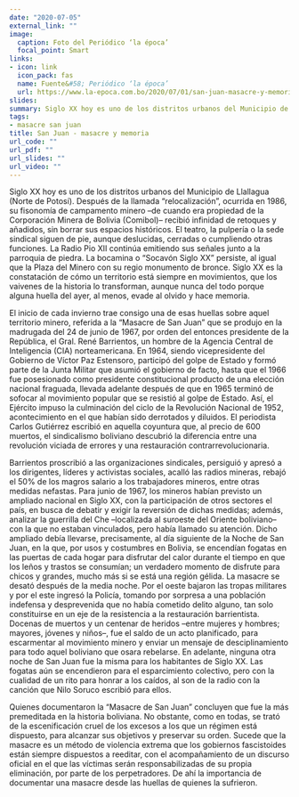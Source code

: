 ```yaml
---
date: "2020-07-05"
external_link: ""
image:
  caption: Foto del Periódico ‘la época’
  focal_point: Smart
links:
- icon: link
  icon_pack: fas
  name: Fuente&#58; Periódico ‘la época’
  url: https://www.la-epoca.com.bo/2020/07/01/san-juan-masacre-y-memoria/
slides: 
summary: Siglo XX hoy es uno de los distritos urbanos del Municipio de Llallagua (Norte de Potosí).
tags:
- masacre san juan
title: San Juan - masacre y memoria
url_code: ""
url_pdf: ""
url_slides: ""
url_video: ""
---
```


Siglo XX hoy es uno de los distritos urbanos del Municipio de Llallagua (Norte de Potosí). Después de la llamada “relocalización”, ocurrida en 1986, su fisonomía de campamento minero –de cuando era propiedad de la Corporación Minera de Bolivia (Comibol)– recibió infinidad de retoques y añadidos, sin borrar sus espacios históricos. El teatro, la pulpería o la sede sindical siguen de pie, aunque deslucidas, cerradas o cumpliendo otras funciones. La Radio Pio XII continúa emitiendo sus señales junto a la parroquia de piedra. La bocamina o “Socavón Siglo XX” persiste, al igual que la Plaza del Minero con su regio monumento de bronce. Siglo XX es la constatación de cómo un territorio está siempre en movimientos, que los vaivenes de la historia lo transforman, aunque nunca del todo porque alguna huella del ayer, al menos, evade al olvido y hace memoria.

El inicio de cada invierno trae consigo una de esas huellas sobre aquel territorio minero, referida a la “Masacre de San Juan” que se produjo en la madrugada del 24 de junio de 1967, por orden del entonces presidente de la República, el Gral. René Barrientos, un hombre de la Agencia Central de Inteligencia (CIA) norteamericana. En 1964, siendo vicepresidente del Gobierno de Víctor Paz Estensoro, participó del golpe de Estado y formó parte de la Junta Militar que asumió el gobierno de facto, hasta que el 1966 fue posesionado como presidente constitucional producto de una elección nacional fraguada, llevada adelante después de que en 1965 terminó de sofocar al movimiento popular que se resistió al golpe de Estado. Así, el Ejército impuso la culminación del ciclo de la Revolución Nacional de 1952, acontecimiento en el que habían sido derrotados y diluidos. El periodista Carlos Gutiérrez escribió en aquella coyuntura que, al precio de 600 muertos, el sindicalismo boliviano descubrió la diferencia entre una revolución viciada de errores y una restauración contrarrevolucionaria.

Barrientos proscribió a las organizaciones sindicales, persiguió y apresó a los dirigentes, líderes y activistas sociales, acalló las radios mineras, rebajó el 50% de los magros salario a los trabajadores mineros, entre otras medidas nefastas. Para junio de 1967, los mineros habían previsto un ampliado nacional en Siglo XX, con la participación de otros sectores el país, en busca de debatir y exigir la reversión de dichas medidas; además, analizar la guerrilla del Che –localizada al suroeste del Oriente boliviano– con la que no estaban vinculados, pero había llamado su atención. Dicho ampliado debía llevarse, precisamente, al día siguiente de la Noche de San Juan, en la que, por usos y costumbres en Bolivia, se encendían fogatas en las puertas de cada hogar para disfrutar del calor durante el tiempo en que los leños y trastos se consumían; un verdadero momento de disfrute para chicos y grandes, mucho más si se está una región gélida.
La masacre se desató después de la media noche. Por el oeste bajaron las tropas militares y por el este ingresó la Policía, tomando por sorpresa a una población indefensa y desprevenida que no había cometido delito alguno, tan solo constituirse en un eje de la resistencia a la restauración barrientista. Docenas de muertos y un centenar de heridos –entre mujeres y hombres; mayores, jóvenes y niños–, fue el saldo de un acto planificado, para escarmentar al movimiento minero y enviar un mensaje de desciplinamiento para todo aquel boliviano que osara rebelarse. En adelante, ninguna otra noche de San Juan fue la misma para los habitantes de Siglo XX. Las fogatas aún se encendieron para el esparcimiento colectivo, pero con la cualidad de un rito para honrar a los caídos, al son de la radio con la canción que Nilo Soruco escribió para ellos.

Quienes documentaron la “Masacre de San Juan” concluyen que fue la más premeditada en la historia boliviana. No obstante, como en todas, se trató de la escenificación cruel de los excesos a los que un régimen está dispuesto, para alcanzar sus objetivos y preservar su orden. Sucede que la masacre es un método de violencia extrema que los gobiernos fascistoides están siempre dispuestos a reeditar, con el acompañamiento de un discurso oficial en el que las víctimas serán responsabilizadas de su propia eliminación, por parte de los perpetradores. De ahí la importancia de documentar una masacre desde las huellas de quienes la sufrieron.